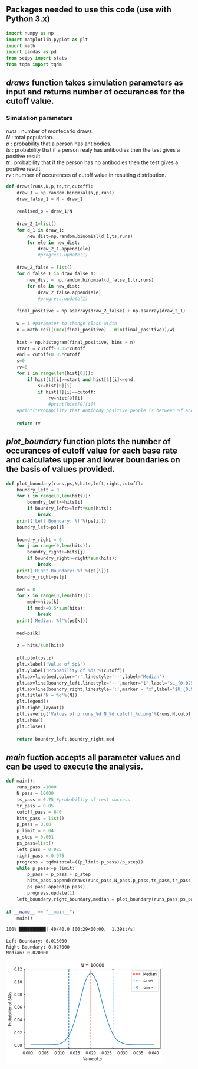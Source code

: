 ## Packages needed to use this code (use with Python 3.x)


```python
import numpy as np
import matplotlib.pyplot as plt
import math
import pandas as pd
from scipy import stats
from tqdm import tqdm
```

## $draws$ function takes simulation parameters as input and returns number of occurances for the cutoff value.

### Simulation parameters

$runs$ : number of montecarlo draws.  
$N$ : total population.  
$p$ : probability that a person has antibodies.  
$ts$ : probability that if a person realy has antibodies then the test gives a positive result.  
$tr$ : probability that if the person has no antibodies then the test gives a positive result.  
$rv$ : number of occurences of cutoff value in resulting distribution.  


```python
def draws(runs,N,p,ts,tr,cutoff):
    draw_1 = np.random.binomial(N,p,runs)
    draw_false_1 = N - draw_1

    realised_p = draw_1/N

    draw_2_1=list()
    for d_1 in draw_1:
        new_dist=np.random.binomial(d_1,ts,runs)
        for ele in new_dist:
            draw_2_1.append(ele)
            #progress.update(1)

    draw_2_false = list()
    for d_false_1 in draw_false_1:
        new_dist = np.random.binomial(d_false_1,tr,runs)
        for ele in new_dist:
            draw_2_false.append(ele)
            #progress.update(1)

    final_positive = np.asarray(draw_2_false) + np.asarray(draw_2_1)

    w = 1 #parameter to change class width
    n = math.ceil((max(final_positive) - min(final_positive))/w)

    hist = np.histogram(final_positive, bins = n)
    start = cutoff-0.05*cutoff
    end = cutoff+0.05*cutoff
    s=0
    rv=0
    for i in range(len(hist[0])):
        if hist[1][i]>=start and hist[1][i]<=end:
            s+=hist[0][i]
            if hist[1][i]==cutoff:
                rv=hist[0][i]
                #print(hist[0][i])
    #print("Probability that Antibody positive people is between %f and %f: %f"%(start,end,s/len(final_positive)))

    return rv
```

## $plot\_boundary$ function plots the number of occurances of cutoff value for each base rate and calculates upper and lower boundaries on the basis of values provided.


```python
def plot_boundary(runs,ps,N,hits,left,right,cutoff):
    boundry_left = 0
    for i in range(0,len(hits)):
        boundry_left+=hits[i]
        if boundry_left>=left*sum(hits):
            break
    print('Left Boundary: %f'%(ps[i]))
    boundry_left=ps[i]

    boundry_right = 0
    for j in range(0,len(hits)):
        boundry_right+=hits[j]
        if boundry_right>=right*sum(hits):
            break
    print('Right Boundary: %f'%(ps[j]))
    boundry_right=ps[j]

    med = 0
    for k in range(0,len(hits)):
        med+=hits[k]
        if med>=0.5*sum(hits):
            break
    print('Median: %f'%(ps[k]))

    med=ps[k]

    z = hits/sum(hits)

    plt.plot(ps,z)
    plt.xlabel('Value of $p$')
    plt.ylabel('Probability of %ds'%(cutoff))
    plt.axvline(med,color='r',linestyle='--',label='Median')
    plt.axvline(boundry_left,linestyle='--',marker="1",label='$L_{0.025}$')
    plt.axvline(boundry_right,linestyle=':',marker = "x",label='$U_{0.975}$')
    plt.title('N = %d'%(N))
    plt.legend()
    plt.tight_layout()
    plt.savefig('Values of p runs_%d N_%d cutoff_%d.png'%(runs,N,cutoff),dpi=500)
    plt.show()
    plt.close()
    
    return boundry_left,boundry_right,med
```

## $main$ fuction accepts all parameter values and can be used to execute the analysis.


```python
def main():
    runs_pass =1000
    N_pass = 10000
    ts_pass = 0.75 #probability of test success
    tr_pass = 0.05
    cutoff_pass = 640
    hits_pass = list()
    p_pass = 0.00
    p_limit = 0.04
    p_step = 0.001
    ps_pass=list()
    left_pass = 0.025
    right_pass = 0.975
    progress = tqdm(total=((p_limit-p_pass)/p_step))
    while p_pass<=p_limit:
        p_pass = p_pass + p_step
        hits_pass.append(draws(runs_pass,N_pass,p_pass,ts_pass,tr_pass,cutoff_pass))
        ps_pass.append(p_pass)
        progress.update(1)
    left_boundary,right_boundary,median = plot_boundary(runs_pass,ps_pass,N_pass,hits_pass,left_pass,right_pass,cutoff_pass)

if __name__ == "__main__":
    main()
```

    100%|██████████| 40/40.0 [00:29<00:00,  1.39it/s]

    Left Boundary: 0.013000
    Right Boundary: 0.027000
    Median: 0.020000



![png](output_7_2.png)

